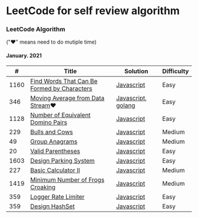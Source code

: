 
LeetCode for self review algorithm
========

### LeetCode Algorithm

("&hearts;" means need to do mutiple time)

#### January. 2021

| # | Title | Solution | Difficulty |
|---| ----- | -------- | ---------- |
|1160|[Find Words That Can Be Formed by Characters](https://leetcode.com/problems/find-words-that-can-be-formed-by-characters/)| [Javascript](./algorithms/JS/findWordsThatCanBeFormedbyCharacters/findWordsThatCanBeFormedbyCharacters.js) |Easy|
|346|[Moving Average from Data Stream](https://leetcode.com/problems/moving-average-from-data-stream/)&hearts;| [Javascript](./algorithms/JS/movingAverageFromDataStream/movingAverageFromDataStream.js), [golang](./algorithms/golang/movingAverageFromDataStream/movingAverageFromDataStream.go)|Easy|
|1128|[Number of Equivalent Domino Pairs](https://leetcode.com/problems/number-of-equivalent-domino-pairs/)| [Javascript](./algorithms/JS/numberOfEquivalentDominoPairs/numberOfEquivalentDominoPairs.js) |Easy|
|229|[Bulls and Cows](https://leetcode.com/problems/bulls-and-cows/)| [Javascript](./algorithms/JS/bullsAndCows/bullsAndCows.js) |Medium|
|49|[Group Anagrams](https://leetcode.com/problems/group-anagrams/)| [Javascript](./algorithms/JS/groupAnagrams/groupAnagrams.js) |Medium|
|20|[Valid Parentheses](https://leetcode.com/problems/valid-parentheses/)| [Javascript](./algorithms/JS/validParentheses/validParentheses.js) |Easy|
|1603|[Design Parking System](https://leetcode.com/problems/design-parking-system/)| [Javascript](./algorithms/JS/designParkingSystem/designParkingSystem.js) |Easy|
|227|[Basic Calculator II](https://leetcode.com/problems/basic-calculator-ii/)| [Javascript](./algorithms/JS/basciCalculatorII/basciCalculatorII.js) |Medium|
|1419|[Minimum Number of Frogs Croaking](https://leetcode.com/problems/minimum-number-of-frogs-croaking/)| [Javascript](./algorithms/JS/minimumNumberofFrogsCroaking/minimumNumberofFrogsCroaking.js) |Medium|
|359|[Logger Rate Limiter](https://leetcode.com/problems/logger-rate-limiter/)| [Javascript](./algorithms/JS/loggerRateLimiter/loggerRateLimiter.js) |Easy|
|359|[Design HashSet](https://leetcode.com/problems/design-hashset/)| [Javascript](./algorithms/JS/designHashSet/designHashSet.js) |Easy|